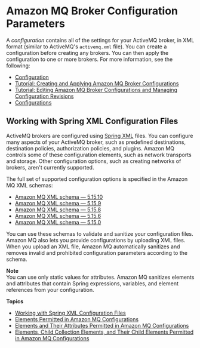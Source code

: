 # Amazon MQ Broker Configuration Parameters<a name="amazon-mq-broker-configuration-parameters"></a>

A *configuration* contains all of the settings for your ActiveMQ broker, in XML format \(similar to ActiveMQ's `activemq.xml` file\)\. You can create a configuration before creating any brokers\. You can then apply the configuration to one or more brokers\. For more information, see the following:
+ [Configuration](configuration.md)
+ [Tutorial: Creating and Applying Amazon MQ Broker Configurations](amazon-mq-creating-applying-configurations.md)
+ [Tutorial: Editing Amazon MQ Broker Configurations and Managing Configuration Revisions](amazon-mq-editing-managing-configurations.md)
+ [Configurations](amazon-mq-limits.md#configuration-limits)

## Working with Spring XML Configuration Files<a name="working-with-spring-xml-configuration-files"></a>

ActiveMQ brokers are configured using [Spring XML](https://docs.spring.io/spring/docs/current/spring-framework-reference/) files\. You can configure many aspects of your ActiveMQ broker, such as predefined destinations, destination policies, authorization policies, and plugins\. Amazon MQ controls some of these configuration elements, such as network transports and storage\. Other configuration options, such as creating networks of brokers, aren't currently supported\.

The full set of supported configuration options is specified in the Amazon MQ XML schemas:
+ [Amazon MQ XML schema — 5\.15\.10](https://s3-us-west-2.amazonaws.com/amazon-mq-docs/XML/amazon-mq-active-mq-5.15.10.xsd)
+ [Amazon MQ XML schema — 5\.15\.9](https://s3-us-west-2.amazonaws.com/amazon-mq-docs/XML/amazon-mq-active-mq-5.15.9.xsd)
+ [Amazon MQ XML schema — 5\.15\.8](https://s3-us-west-2.amazonaws.com/amazon-mq-docs/XML/amazon-mq-active-mq-5.15.8.xsd)
+ [Amazon MQ XML schema — 5\.15\.6](https://s3-us-west-2.amazonaws.com/amazon-mq-docs/XML/amazon-mq-active-mq-5.15.6.xsd)
+ [Amazon MQ XML schema — 5\.15\.0](https://s3-us-west-2.amazonaws.com/amazon-mq-docs/XML/amazon-mq-active-mq-5.15.0.xsd)

You can use these schemas to validate and sanitize your configuration files\. Amazon MQ also lets you provide configurations by uploading XML files\. When you upload an XML file, Amazon MQ automatically sanitizes and removes invalid and prohibited configuration parameters according to the schema\.

**Note**  
You can use only static values for attributes\. Amazon MQ sanitizes elements and attributes that contain Spring expressions, variables, and element references from your configuration\.

**Topics**
+ [Working with Spring XML Configuration Files](#working-with-spring-xml-configuration-files)
+ [Elements Permitted in Amazon MQ Configurations](permitted-elements.md)
+ [Elements and Their Attributes Permitted in Amazon MQ Configurations](permitted-attributes.md)
+ [Elements, Child Collection Elements, and Their Child Elements Permitted in Amazon MQ Configurations](permitted-collections.md)
